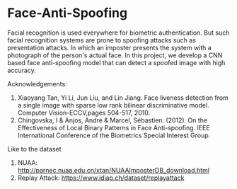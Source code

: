# Face-Anti-Spoofing
Facial recognition is used everywhere for biometric authentication. But such facial recognition systems are prone to spoofing attacks such as presentation attacks. In which an imposter presents the system with a photograph of the person's actual face. In this project, we develop a CNN based face anti-spoofing model that can detect a spoofed image with high accuracy.

Acknowledgements: 
1. Xiaoyang Tan, Yi Li, Jun Liu, and Lin Jiang. Face liveness detection from a single image with sparse low rank bilinear discriminative model. Computer Vision-ECCV,pages 504-517, 2010.
2. Chingovska, I & Anjos, André & Marcel, Sébastien. (2012). On the Effectiveness of Local Binary Patterns in Face Anti-spoofing. IEEE International Conference of the Biometrics Special Interest Group. 


Like to the dataset 
1. NUAA: http://parnec.nuaa.edu.cn/xtan/NUAAImposterDB_download.html
2. Replay Attack: https://www.idiap.ch/dataset/replayattack
